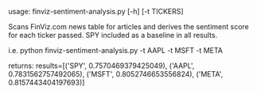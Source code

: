 usage: finviz-sentiment-analysis.py [-h] [-t TICKERS]

Scans FinViz.com news table for articles and derives the sentiment score for
each ticker passed. SPY included as a baseline in all results.

i.e. python finviz-sentiment-analysis.py -t AAPL -t MSFT -t META

returns: results=[('SPY', 0.7570469379425049), ('AAPL', 0.7831562757492065), ('MSFT',
0.8052746653556824), ('META', 0.8157443404197693)]
